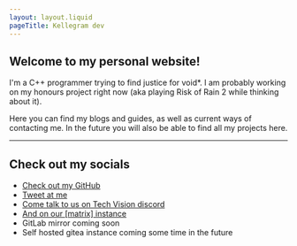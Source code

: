 ```yaml
---
layout: layout.liquid
pageTitle: Kellegram dev
---
```


## Welcome to my personal website!

I'm a C++ programmer trying to find justice for void*. I am probably working on my honours project right now (aka playing Risk of Rain 2 while thinking about it).

Here you can find my blogs and guides, as well as current ways of contacting me. In the future you will also be able to find all my projects here. 

---

## Check out my socials
* [Check out my GitHub](https://github.com/Kellegram)
* [Tweet at me](https://nitter.net/Kellegramxyz)
* [Come talk to us on Tech Vision discord](https://discord.gg/DvFH3Dy)
* [And on our [matrix] instance](https://matrix.to/#/+techvision:bimpson.ems.host)
* GitLab mirror coming soon
* Self hosted gitea instance coming some time in the future




